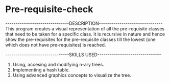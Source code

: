 # Pre-requisite-check

-------------------------------DESCRIPTION-------------------------------
This program creates a visual representation of all the pre-requisite classes that need to be taken for a specific class. 
It is recursive in nature and hence show the pre-requisites for the pre-requisite classes till the lowest (one which does 
not have pre-requisites) is reached.


-------------------------------SKILLS USED-------------------------------
1. Using, accesing and modifying n-ary trees.
2. Implementing a hash table.
3. Using advanced graphics concepts to visualize the tree.
